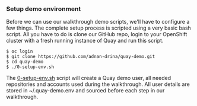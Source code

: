 ### Setup demo environment

Before we can use our walkthrough demo scripts, we'll have to configure a few things. 
The complete setup process is scripted using a very basic bash script. All you have to do is clone our GitHub repo, login to your OpenShift cluster with a fresh running instance of Quay and run this script.

```
$ oc login
$ git clone https://github.com/adnan-drina/quay-demo.git
$ cd quay-demo
$ ./0-setup-env.sh
```

The [0-setup-env.sh](../0-set-env.sh) script will create a Quay demo user, all needed repositories and accounts used during the walkthrough. All user details are stored in ~/.quay-demo.env and sourced before each step in our walkthrough.
